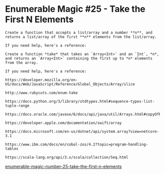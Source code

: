 # Enumerable Magic #25 - Take the First N Elements

```if-not:swift
Create a function that accepts a list/array and a number **n**, and returns a list/array of the first **n** elements from the list/array.

If you need help, here's a reference:
```
```if:swift
Create a function *take* that takes an `Array<Int>` and an `Int`, *n*, and returns an `Array<Int>` containing the first up to *n* elements from the array.

If you need help, here's a reference:
```
~~~if:javascript,coffeescript
https://developer.mozilla.org/en-US/docs/Web/JavaScript/Reference/Global_Objects/Array/slice
~~~
~~~if:ruby
http://www.rubycuts.com/enum-take
~~~
~~~if:python
https://docs.python.org/3/library/stdtypes.html#sequence-types-list-tuple-range
~~~
~~~if:java
https://docs.oracle.com/javase/6/docs/api/java/util/Arrays.html#copyOfRange(int[],%20int,%20int)
~~~
~~~if:swift
https://developer.apple.com/documentation/swift/array
~~~
~~~if:csharp
https://docs.microsoft.com/en-us/dotnet/api/system.array?view=netcore-3.1
~~~
~~~if:cobol
https://www.ibm.com/docs/en/cobol-zos/4.2?topic=program-handling-tables
~~~
~~~if:scala
https://scala-lang.org/api/3.x/scala/collection/Seq.html
~~~


[enumerable-magic-number-25-take-the-first-n-elements](https://www.codewars.com/kata/545afd0761aa4c3055001386)